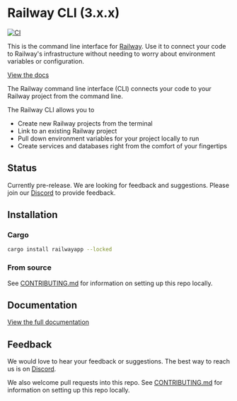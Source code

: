 # Railway CLI (3.x.x)

[![CI](https://github.com/railwayapp/cliv3/actions/workflows/ci.yml/badge.svg)](https://github.com/railwayapp/cliv3/actions/workflows/ci.yml)

This is the command line interface for [Railway](https://railway.app). Use it to connect your code to Railway's infrastructure without needing to worry about environment variables or configuration.

[View the docs](https://docs.railway.app/develop/cli)

The Railway command line interface (CLI) connects your code to your Railway project from the command line.

The Railway CLI allows you to

- Create new Railway projects from the terminal
- Link to an existing Railway project
- Pull down environment variables for your project locally to run
- Create services and databases right from the comfort of your fingertips
## Status
Currently pre-release. We are looking for feedback and suggestions. Please join our [Discord](https://discord.gg/railway) to provide feedback.

## Installation
### Cargo
```bash
cargo install railwayapp --locked
```
### From source
See [CONTRIBUTING.md](https://github.com/railwayapp/cliv3/blob/master/CONTRIBUTING.md) for information on setting up this repo locally.

## Documentation
[View the full documentation](https://docs.railway.app)

## Feedback

We would love to hear your feedback or suggestions. The best way to reach us is on [Discord](https://discord.gg/railway).

We also welcome pull requests into this repo. See [CONTRIBUTING.md](https://github.com/railwayapp/cliv3/blob/master/CONTRIBUTING.md) for information on setting up this repo locally.
